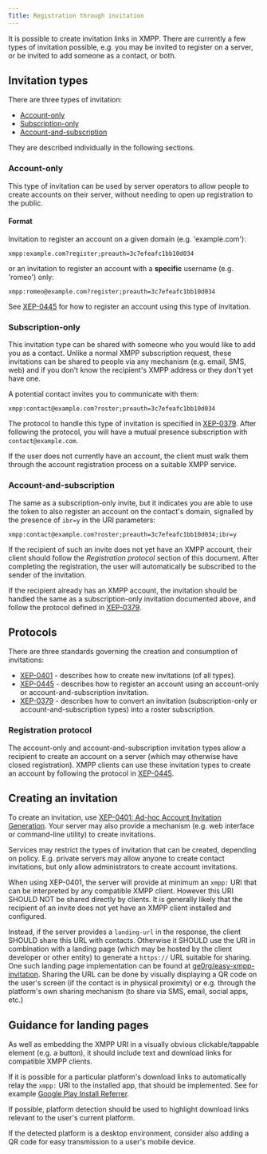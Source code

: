 ```yaml
---
Title: Registration through invitation
---
```


It is possible to create invitation links in XMPP. There are currently a few
types of invitation possible, e.g. you may be invited to register on a server,
or be invited to add someone as a contact, or both.

## Invitation types

There are three types of invitation:

- [Account-only](#account-only)
- [Subscription-only](#subscription-only)
- [Account-and-subscription](#account-and-subscription)

They are described individually in the following sections.

### Account-only

This type of invitation can be used by server operators to allow
people to create accounts on their server, without needing to open up
registration to the public.

#### Format

Invitation to register an account on a given domain (e.g. 'example.com'):

```
xmpp:example.com?register;preauth=3c7efeafc1bb10d034
```
or an invitation to register an account with a **specific** username (e.g.
'romeo') only:

```
xmpp:romeo@example.com?register;preauth=3c7efeafc1bb10d034
```

See [XEP-0445][] for how to register an account using this type of invitation.

### Subscription-only

This invitation type can be shared with someone who you would
like to add you as a contact. Unlike a normal XMPP subscription request, these
invitations can be shared to people via any mechanism (e.g. email, SMS, web)
and if you don't know the recipient's XMPP address or they don't yet have one.

A potential contact invites you to communicate with them:
```
xmpp:contact@example.com?roster;preauth=3c7efeafc1bb10d034
```

The protocol to handle this type of invitation is specified in
[XEP-0379][]. After following the protocol, you will have a mutual presence
subscription with `contact@example.com`.

If the user does not currently have an account, the client must walk
them through the account registration process on a suitable XMPP service.

### Account-and-subscription

The same as a subscription-only invite, but it indicates you
are able to use the token to also register an account on the contact's
domain, signalled by the presence of `ibr=y` in the URI parameters:

```
xmpp:contact@example.com?roster;preauth=3c7efeafc1bb10d034;ibr=y
```

If the recipient of such an invite does not yet have an XMPP account, their
client should follow the *Registration protocol* section of this document.
After completing the registration, the user will automatically be subscribed
to the sender of the invitation.

If the recipient already has an XMPP account, the invitation should be
handled the same as a subscription-only invitation documented above,
and follow the protocol defined in [XEP-0379][].

## Protocols

There are three standards governing the creation and consumption of invitations:

- [XEP-0401][] - describes how to create new invitations (of all types).
- [XEP-0445][] - describes how to register an account using an account-only or account-and-subscription invitation.
- [XEP-0379][] - describes how to convert an invitation (subscription-only or account-and-subscription types) into a roster subscription.

### Registration protocol

The account-only and account-and-subscription invitation types allow a recipient
to create an account on a server (which may otherwise have closed registration).
XMPP clients can use these invitation types to create an account by following
the protocol in [XEP-0445][].

## Creating an invitation

To create an invitation, use [XEP-0401: Ad-hoc Account Invitation Generation][XEP-0401].
Your server may also provide a mechanism (e.g. web interface or command-line
utility) to create invitations.

Services may restrict the types of invitation that can be created, depending
on policy. E.g. private servers may allow anyone to create contact invitations,
but only allow administrators to create account invitations.

When using XEP-0401, the server will provide at minimum an `xmpp:` URI that can be interpreted by any compatible XMPP client. However this URI SHOULD NOT be shared directly by clients. It is generally likely that the recipient of an invite does not yet have an XMPP client installed and configured.

Instead, if the server provides a `landing-url` in the response, the client SHOULD share this URL with contacts. Otherwise it SHOULD use the URI in combination with a landing page (which may be hosted by the client developer or other entity) to generate a `https://` URL suitable for sharing. One such landing page implementation can be found at [ge0rg/easy-xmpp-invitation](https://github.com/ge0rg/easy-xmpp-invitation).
Sharing the URL can be done by visually displaying a QR code on the user's screen (if the contact is in physical proximity) or e.g. through the platform's own sharing mechanism (to share via SMS, email, social apps, etc.)

## Guidance for landing pages

As well as embedding the XMPP URI in a visually obvious clickable/tappable element (e.g. a button), it should include text and download links for compatible XMPP clients.

If it is possible for a particular platform's download links to automatically relay the `xmpp:` URI to the installed app, that should be implemented. See for example [Google Play Install Referrer](https://developer.android.com/google/play/installreferrer/).

If possible, platform detection should be used to highlight download links relevant to the user's current platform.

If the detected platform is a desktop environment, consider also adding a QR code for easy transmission to a user's mobile device.

[XEP-0401]: /extensions/xep-0401.html "Ad-hoc Account Invitation Generation"
[XEP-0445]: /extensions/xep-0445.html "Pre-Authenticated In-Band Registration"
[XEP-0379]: /extensions/xep-0379.html "Pre-Authenticated Roster Subscription"
